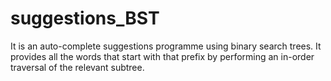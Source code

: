 # suggestions_BST
It is an auto-complete suggestions programme using binary search trees.
It provides all the words that start with that prefix by performing an in-order traversal of the relevant subtree.
